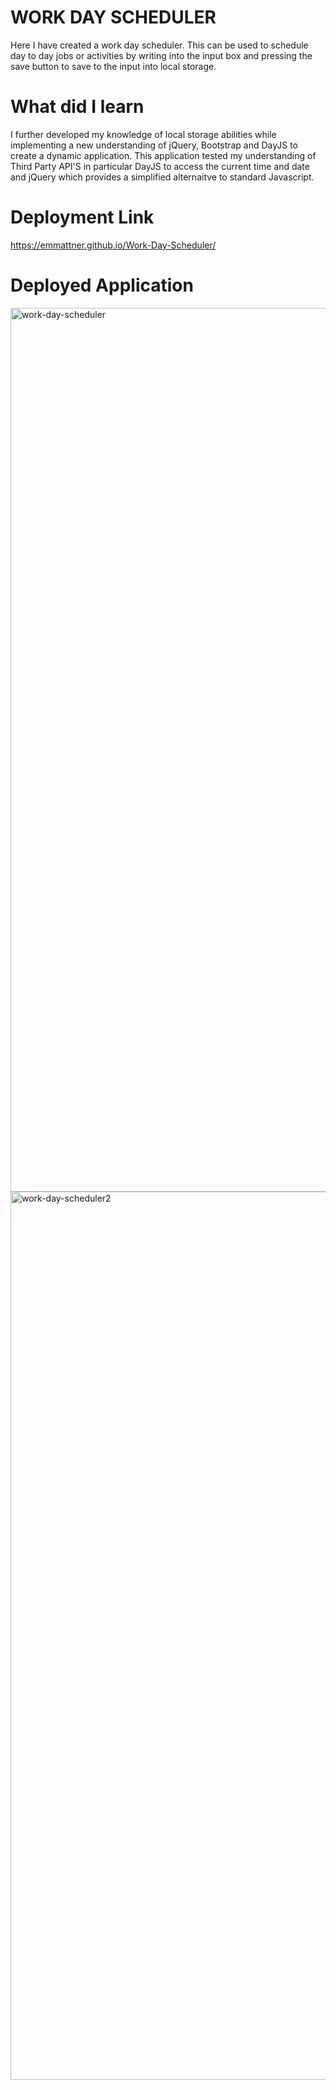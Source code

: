 # WORK DAY SCHEDULER 

Here I have created a work day scheduler. This can be used to schedule day to day jobs or activities by writing into the input box and pressing the save button to save to the input into local storage. 

# What did I learn

I further developed my knowledge of local storage abilities while implementing a new understanding of jQuery, Bootstrap and DayJS to create a dynamic application.
This application tested my understanding of Third Party API'S in particular DayJS to access the current time and date and jQuery which provides a simplified alternaitve to standard Javascript.

# Deployment Link

 https://emmattner.github.io/Work-Day-Scheduler/
 
 # Deployed Application

<img width="1414" alt="work-day-scheduler" src="https://user-images.githubusercontent.com/78684306/113718224-968ad180-972b-11eb-97ce-03d850ead16f.png"> <img width="1421" alt="work-day-scheduler2" src="https://user-images.githubusercontent.com/78684306/113718261-9ee30c80-972b-11eb-90d6-baf7301282aa.png">



